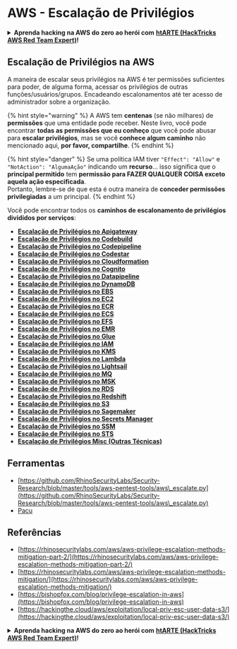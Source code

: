 # AWS - Escalação de Privilégios

<details>

<summary><strong>Aprenda hacking na AWS do zero ao herói com</strong> <a href="https://training.hacktricks.xyz/courses/arte"><strong>htARTE (HackTricks AWS Red Team Expert)</strong></a><strong>!</strong></summary>

Outras maneiras de apoiar o HackTricks:

* Se você deseja ver sua **empresa anunciada no HackTricks** ou **baixar o HackTricks em PDF**, confira os [**PLANOS DE ASSINATURA**](https://github.com/sponsors/carlospolop)!
* Adquira o [**swag oficial PEASS & HackTricks**](https://peass.creator-spring.com)
* Descubra [**A Família PEASS**](https://opensea.io/collection/the-peass-family), nossa coleção exclusiva de [**NFTs**](https://opensea.io/collection/the-peass-family)
* **Junte-se ao** 💬 [**grupo Discord**](https://discord.gg/hRep4RUj7f) ou ao [**grupo telegram**](https://t.me/peass) ou **siga-nos** no **Twitter** 🐦 [**@hacktricks_live**](https://twitter.com/hacktricks_live)**.**
* **Compartilhe seus truques de hacking enviando PRs para os repositórios** [**HackTricks**](https://github.com/carlospolop/hacktricks) e [**HackTricks Cloud**](https://github.com/carlospolop/hacktricks-cloud).

</details>

## Escalação de Privilégios na AWS

A maneira de escalar seus privilégios na AWS é ter permissões suficientes para poder, de alguma forma, acessar os privilégios de outras funções/usuários/grupos. Encadeando escalonamentos até ter acesso de administrador sobre a organização.

{% hint style="warning" %}
A AWS tem **centenas** (se não milhares) de **permissões** que uma entidade pode receber. Neste livro, você pode encontrar **todas as permissões que eu conheço** que você pode abusar para **escalar privilégios**, mas se você **conhece algum caminho** não mencionado aqui, **por favor, compartilhe**.
{% endhint %}

{% hint style="danger" %}
Se uma política IAM tiver `"Effect": "Allow"` e `"NotAction": "AlgumaAção"` indicando um **recurso**... isso significa que o **principal permitido** tem **permissão para FAZER QUALQUER COISA exceto aquela ação especificada**.\
Portanto, lembre-se de que esta é outra maneira de **conceder permissões privilegiadas** a um principal.
{% endhint %}

Você pode encontrar todos os **caminhos de escalonamento de privilégios divididos por serviços**:

* [**Escalação de Privilégios no Apigateway**](aws-apigateway-privesc.md)
* [**Escalação de Privilégios no Codebuild**](aws-codebuild-privesc.md)
* [**Escalação de Privilégios no Codepipeline**](aws-codepipeline-privesc.md)
* [**Escalação de Privilégios no Codestar**](aws-codestar-privesc/)
* [**Escalação de Privilégios no Cloudformation**](aws-cloudformation-privesc/)
* [**Escalação de Privilégios no Cognito**](aws-cognito-privesc.md)
* [**Escalação de Privilégios no Datapipeline**](aws-datapipeline-privesc.md)
* [**Escalação de Privilégios no DynamoDB**](aws-dynamodb-privesc.md)
* [**Escalação de Privilégios no EBS**](aws-ebs-privesc.md)
* [**Escalação de Privilégios no EC2**](aws-ec2-privesc.md)
* [**Escalação de Privilégios no ECR**](aws-ecr-privesc.md)
* [**Escalação de Privilégios no ECS**](aws-ecs-privesc.md)
* [**Escalação de Privilégios no EFS**](aws-efs-privesc.md)
* [**Escalação de Privilégios no EMR**](aws-emr-privesc.md)
* [**Escalação de Privilégios no Glue**](aws-glue-privesc.md)
* [**Escalação de Privilégios no IAM**](aws-iam-privesc.md)
* [**Escalação de Privilégios no KMS**](aws-kms-privesc.md)
* [**Escalação de Privilégios no Lambda**](../../aws-pentesting/aws-privilege-escalation/aws-lambda-privesc.md)
* [**Escalação de Privilégios no Lightsail**](aws-lightsail-privesc.md)
* [**Escalação de Privilégios no MQ**](aws-mq-privesc.md)
* [**Escalação de Privilégios no MSK**](aws-msk-privesc.md)
* [**Escalação de Privilégios no RDS**](aws-rds-privesc.md)
* [**Escalação de Privilégios no Redshift**](aws-redshift-privesc.md)
* [**Escalação de Privilégios no S3**](aws-s3-privesc.md)
* [**Escalação de Privilégios no Sagemaker**](aws-sagemaker-privesc.md)
* [**Escalação de Privilégios no Secrets Manager**](aws-secrets-manager-privesc.md)
* [**Escalação de Privilégios no SSM**](aws-ssm-privesc.md)
* [**Escalação de Privilégios no STS**](aws-sts-privesc.md)
* [**Escalação de Privilégios Misc (Outras Técnicas)**](broken-reference)

## Ferramentas

* [https://github.com/RhinoSecurityLabs/Security-Research/blob/master/tools/aws-pentest-tools/aws\_escalate.py](https://github.com/RhinoSecurityLabs/Security-Research/blob/master/tools/aws-pentest-tools/aws\_escalate.py)
* [Pacu](https://github.com/RhinoSecurityLabs/pacu)

## Referências

* [https://rhinosecuritylabs.com/aws/aws-privilege-escalation-methods-mitigation-part-2/](https://rhinosecuritylabs.com/aws/aws-privilege-escalation-methods-mitigation-part-2/)
* [https://rhinosecuritylabs.com/aws/aws-privilege-escalation-methods-mitigation/](https://rhinosecuritylabs.com/aws/aws-privilege-escalation-methods-mitigation/)
* [https://bishopfox.com/blog/privilege-escalation-in-aws](https://bishopfox.com/blog/privilege-escalation-in-aws)
* [https://hackingthe.cloud/aws/exploitation/local-priv-esc-user-data-s3/](https://hackingthe.cloud/aws/exploitation/local-priv-esc-user-data-s3/)

<details>

<summary><strong>Aprenda hacking na AWS do zero ao herói com</strong> <a href="https://training.hacktricks.xyz/courses/arte"><strong>htARTE (HackTricks AWS Red Team Expert)</strong></a><strong>!</strong></summary>

Outras maneiras de apoiar o HackTricks:

* Se você deseja ver sua **empresa anunciada no HackTricks** ou **baixar o HackTricks em PDF**, confira os [**PLANOS DE ASSINATURA**](https://github.com/sponsors/carlospolop)!
* Adquira o [**swag oficial PEASS & HackTricks**](https://peass.creator-spring.com)
* Descubra [**A Família PEASS**](https://opensea.io/collection/the-peass-family), nossa coleção exclusiva de [**NFTs**](https://opensea.io/collection/the-peass-family)
* **Junte-se ao** 💬 [**grupo Discord**](https://discord.gg/hRep4RUj7f) ou ao [**grupo telegram**](https://t.me/peass) ou **siga-nos** no **Twitter** 🐦 [**@hacktricks_live**](https://twitter.com/hacktricks_live)**.**
* **Compartilhe seus truques de hacking enviando PRs para os repositórios** [**HackTricks**](https://github.com/carlospolop/hacktricks) e [**HackTricks Cloud**](https://github.com/carlospolop/hacktricks-cloud).

</details>
